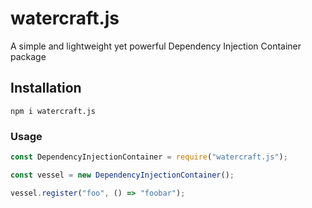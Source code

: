 # watercraft.js

A simple and lightweight yet powerful Dependency Injection Container package

## Installation

`npm i watercraft.js`

### Usage

```javascript
const DependencyInjectionContainer = require("watercraft.js");

const vessel = new DependencyInjectionContainer();

vessel.register("foo", () => "foobar");
```
